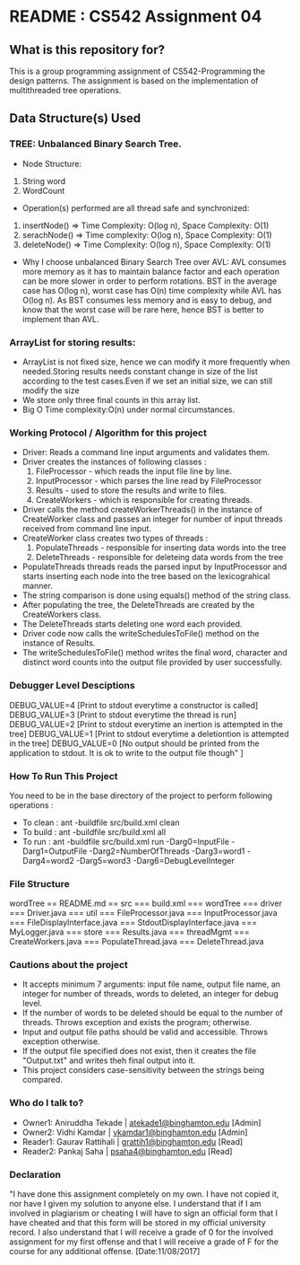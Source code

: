 # README : CS542 Assignment 04 #

## What is this repository for? ##

This is a group programming assignment of CS542-Programming the design patterns.
The assignment is based on the implementation of multithreaded tree operations.

## Data Structure(s) Used ##

### TREE: Unbalanced Binary Search Tree.

* Node Structure: 
 1. String word
 2. WordCount
 
* Operation(s) performed are all thread safe and synchronized:
 1. insertNode() => Time Complexity: O(log n), Space Complexity: O(1)
 2. serachNode() => Time complexity: O(log n), Space Complexity: O(1)
 3. deleteNode() => Time Complexity: O(log n), Space Complexity: O(1)

* Why I choose unbalanced Binary Search Tree over AVL: AVL consumes more memory as it has to maintain balance factor and each operation can be more slower in order to perform rotations. BST in the average case has O(log n), worst case has O(n) time complexity while AVL has O(log n). As BST consumes less memory and is easy to debug,
and know that the worst case will be rare here, hence BST is better to implement than AVL. 

### ArrayList<String> for storing results:

* ArrayList is not fixed size, hence we can modify it more frequently when needed.Storing results needs constant change in size of the list according to the test cases.Even if we set an initial size, we can still modify the size 
* We store only three final counts in this array list.
* Big O Time complexity:O(n) under normal circumstances.

### Working Protocol / Algorithm for this project ###

* Driver: Reads a command line input arguments and validates them. 
* Driver creates the instances of following classes :
	1. FileProcessor - which reads the input file line by line.
	2. InputProcessor - which parses the line read by FileProcessor
	3. Results - used to store the results and write to files.
	4. CreateWorkers - which is responsible for creating threads.
* Driver calls the method createWorkerThreads() in the instance of CreateWorker 
class and passes an integer for number of input threads received from command line input.
* CreateWorker class creates two types of threads : 
	1. PopulateThreads - responsible for inserting data words into the tree
	2. DeleteThreads - responsible for deleteing data words from the tree
* PopulateThreads threads reads the parsed input by InputProcessor and starts 
inserting each node into the tree based on the lexicograhical manner.
* The string comparison is done using equals() method of the string class.
* After populating the tree, the DeleteThreads are created by the CreateWorkers class.
* The DeleteThreads starts deleting one word each provided.
* Driver code now calls the writeSchedulesToFile() method on the instance of Results.
* The writeSchedulesToFile() method writes the final word, character and distinct word 
counts into the output file provided by user successfully.

### Debugger Level Desciptions ###

DEBUG_VALUE=4 [Print to stdout everytime a constructor is called]
DEBUG_VALUE=3 [Print to stdout everytime the thread is run] 
DEBUG_VALUE=2 [Print to stdout everytime an inertion is attempted in the tree]
DEBUG_VALUE=1 [Print to stdout everytime a deletiontion is attempted in the tree]
DEBUG_VALUE=0 [No output should be printed from the application to stdout. It is ok to write to the output file though" ]

### How To Run This Project ###

You need to be in the base directory of the project to perform following operations :
* To clean : ant -buildfile src/build.xml clean
* To build : ant -buildfile src/build.xml all
* To run : ant -buildfile src/build.xml run -Darg0=InputFile -Darg1=OutputFile -Darg2=NumberOfThreads -Darg3=word1 -Darg4=word2 -Darg5=word3 -Darg6=DebugLevelInteger

### File Structure ###

wordTree
 == README.md
 == src
	=== build.xml
	=== wordTree
       	=== driver
            === Driver.java
        === util
            === FileProcessor.java
            === InputProcessor.java
            === FileDisplayInterface.java
            === StdoutDisplayInterface.java 
	   		=== MyLogger.java 
	   	=== store
	   		=== Results.java
	   	=== threadMgmt
	   		=== CreateWorkers.java
	   		=== PopulateThread.java
	   		=== DeleteThread.java

### Cautions about the project ###

* It accepts minimum 7 arguments: input file name, output file name, an integer for number of
threads, words to deleted, an integer for debug level.
* If the number of words to be deleted should be equal to the number of threads. Throws exception
and exists the program; otherwise.
* Input and output file paths should be valid and accessible. Throws exception otherwise.
* If the output file specified does not exist, then it creates the file "Output.txt" and writes
theh final output into it.
* This project considers case-sensitivity between the strings being compared.

### Who do I talk to? ###

* Owner1: Aniruddha Tekade | atekade1@binghamton.edu [Admin]
* Owner2: Vidhi Kamdar | vkamdar1@binghamton.edu [Admin]
* Reader1: Gaurav Rattihali | grattih1@binghamton.edu [Read]
* Reader2: Pankaj Saha | psaha4@binghamton.edu [Read]

### Declaration ###

"I have done this assignment completely on my own. I have not copied
it, nor have I given my solution to anyone else. I understand that if
I am involved in plagiarism or cheating I will have to sign an
official form that I have cheated and that this form will be stored in
my official university record. I also understand that I will receive a
grade of 0 for the involved assignment for my first offense and that I
will receive a grade of F for the course for any additional
offense. [Date:11/08/2017]
